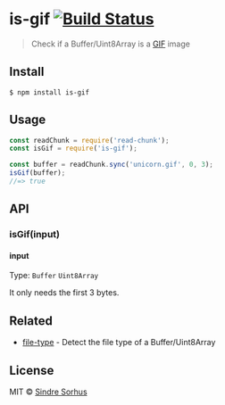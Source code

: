# is-gif [![Build Status](https://travis-ci.org/sindresorhus/is-gif.svg?branch=master)](https://travis-ci.org/sindresorhus/is-gif)

> Check if a Buffer/Uint8Array is a [GIF](http://en.wikipedia.org/wiki/Graphics_Interchange_Format) image


## Install

```
$ npm install is-gif
```


## Usage

```js
const readChunk = require('read-chunk');
const isGif = require('is-gif');

const buffer = readChunk.sync('unicorn.gif', 0, 3);
isGif(buffer);
//=> true
```


## API

### isGif(input)

#### input

Type: `Buffer` `Uint8Array`

It only needs the first 3 bytes.


## Related

- [file-type](https://github.com/sindresorhus/file-type) - Detect the file type of a Buffer/Uint8Array


## License

MIT © [Sindre Sorhus](https://sindresorhus.com)
